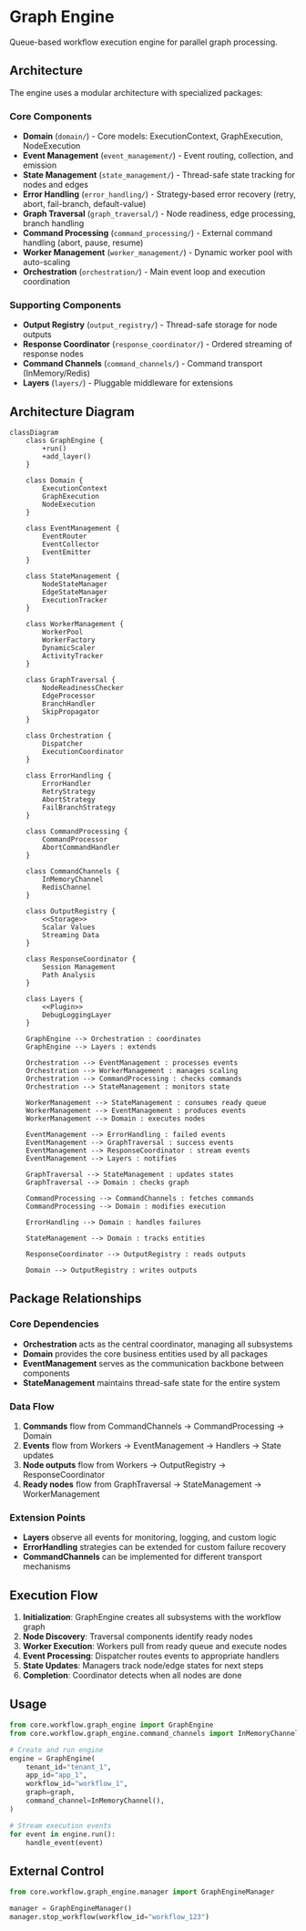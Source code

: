 # Graph Engine

Queue-based workflow execution engine for parallel graph processing.

## Architecture

The engine uses a modular architecture with specialized packages:

### Core Components

- **Domain** (`domain/`) - Core models: ExecutionContext, GraphExecution, NodeExecution
- **Event Management** (`event_management/`) - Event routing, collection, and emission
- **State Management** (`state_management/`) - Thread-safe state tracking for nodes and edges
- **Error Handling** (`error_handling/`) - Strategy-based error recovery (retry, abort, fail-branch, default-value)
- **Graph Traversal** (`graph_traversal/`) - Node readiness, edge processing, branch handling
- **Command Processing** (`command_processing/`) - External command handling (abort, pause, resume)
- **Worker Management** (`worker_management/`) - Dynamic worker pool with auto-scaling
- **Orchestration** (`orchestration/`) - Main event loop and execution coordination

### Supporting Components

- **Output Registry** (`output_registry/`) - Thread-safe storage for node outputs
- **Response Coordinator** (`response_coordinator/`) - Ordered streaming of response nodes
- **Command Channels** (`command_channels/`) - Command transport (InMemory/Redis)
- **Layers** (`layers/`) - Pluggable middleware for extensions

## Architecture Diagram

```mermaid
classDiagram
    class GraphEngine {
        +run()
        +add_layer()
    }
    
    class Domain {
        ExecutionContext
        GraphExecution
        NodeExecution
    }
    
    class EventManagement {
        EventRouter
        EventCollector
        EventEmitter
    }
    
    class StateManagement {
        NodeStateManager
        EdgeStateManager
        ExecutionTracker
    }
    
    class WorkerManagement {
        WorkerPool
        WorkerFactory
        DynamicScaler
        ActivityTracker
    }
    
    class GraphTraversal {
        NodeReadinessChecker
        EdgeProcessor
        BranchHandler
        SkipPropagator
    }
    
    class Orchestration {
        Dispatcher
        ExecutionCoordinator
    }
    
    class ErrorHandling {
        ErrorHandler
        RetryStrategy
        AbortStrategy
        FailBranchStrategy
    }
    
    class CommandProcessing {
        CommandProcessor
        AbortCommandHandler
    }
    
    class CommandChannels {
        InMemoryChannel
        RedisChannel
    }
    
    class OutputRegistry {
        <<Storage>>
        Scalar Values
        Streaming Data
    }
    
    class ResponseCoordinator {
        Session Management
        Path Analysis
    }
    
    class Layers {
        <<Plugin>>
        DebugLoggingLayer
    }
    
    GraphEngine --> Orchestration : coordinates
    GraphEngine --> Layers : extends
    
    Orchestration --> EventManagement : processes events
    Orchestration --> WorkerManagement : manages scaling
    Orchestration --> CommandProcessing : checks commands
    Orchestration --> StateManagement : monitors state
    
    WorkerManagement --> StateManagement : consumes ready queue
    WorkerManagement --> EventManagement : produces events
    WorkerManagement --> Domain : executes nodes
    
    EventManagement --> ErrorHandling : failed events
    EventManagement --> GraphTraversal : success events
    EventManagement --> ResponseCoordinator : stream events
    EventManagement --> Layers : notifies
    
    GraphTraversal --> StateManagement : updates states
    GraphTraversal --> Domain : checks graph
    
    CommandProcessing --> CommandChannels : fetches commands
    CommandProcessing --> Domain : modifies execution
    
    ErrorHandling --> Domain : handles failures
    
    StateManagement --> Domain : tracks entities
    
    ResponseCoordinator --> OutputRegistry : reads outputs
    
    Domain --> OutputRegistry : writes outputs
```

## Package Relationships

### Core Dependencies

- **Orchestration** acts as the central coordinator, managing all subsystems
- **Domain** provides the core business entities used by all packages
- **EventManagement** serves as the communication backbone between components
- **StateManagement** maintains thread-safe state for the entire system

### Data Flow

1. **Commands** flow from CommandChannels → CommandProcessing → Domain
2. **Events** flow from Workers → EventManagement → Handlers → State updates
3. **Node outputs** flow from Workers → OutputRegistry → ResponseCoordinator
4. **Ready nodes** flow from GraphTraversal → StateManagement → WorkerManagement

### Extension Points

- **Layers** observe all events for monitoring, logging, and custom logic
- **ErrorHandling** strategies can be extended for custom failure recovery
- **CommandChannels** can be implemented for different transport mechanisms

## Execution Flow

1. **Initialization**: GraphEngine creates all subsystems with the workflow graph
2. **Node Discovery**: Traversal components identify ready nodes
3. **Worker Execution**: Workers pull from ready queue and execute nodes
4. **Event Processing**: Dispatcher routes events to appropriate handlers
5. **State Updates**: Managers track node/edge states for next steps
6. **Completion**: Coordinator detects when all nodes are done

## Usage

```python
from core.workflow.graph_engine import GraphEngine
from core.workflow.graph_engine.command_channels import InMemoryChannel

# Create and run engine
engine = GraphEngine(
    tenant_id="tenant_1",
    app_id="app_1",
    workflow_id="workflow_1",
    graph=graph,
    command_channel=InMemoryChannel(),
)

# Stream execution events
for event in engine.run():
    handle_event(event)
```

## External Control

```python
from core.workflow.graph_engine.manager import GraphEngineManager

manager = GraphEngineManager()
manager.stop_workflow(workflow_id="workflow_123")
```
